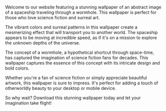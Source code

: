 <!--
Write me content for website with wallpaper "An abstract image of a spaceship traveling through a wormhole, with bright colors and surreal patterns."
-->

<!--font:Poppins.-->

Welcome to our website featuring a stunning wallpaper of an abstract image of a spaceship traveling through a wormhole. This wallpaper is perfect for those who love science fiction and surreal art.

The vibrant colors and surreal patterns in this wallpaper create a mesmerizing effect that will transport you to another world. The spaceship appears to be moving at incredible speed, as if it's on a mission to explore the unknown depths of the universe.

The concept of a wormhole, a hypothetical shortcut through space-time, has captured the imagination of science fiction fans for decades. This wallpaper captures the essence of this concept with its intricate design and bold colors.

Whether you're a fan of science fiction or simply appreciate beautiful artwork, this wallpaper is sure to impress. It's perfect for adding a touch of otherworldly beauty to your desktop or mobile device.

So why wait? Download this stunning wallpaper today and let your imagination take flight!
